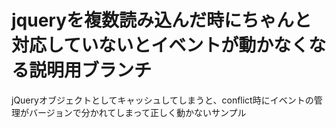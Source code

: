 # jqueryを複数読み込んだ時にちゃんと対応していないとイベントが動かなくなる説明用ブランチ

jQueryオブジェクトとしてキャッシュしてしまうと、conflict時にイベントの管理がバージョンで分かれてしまって正しく動かないサンプル
